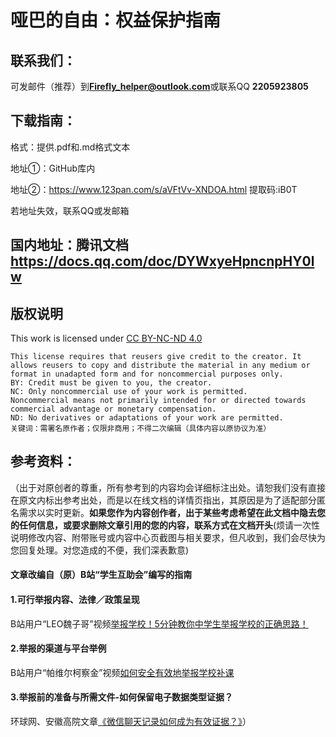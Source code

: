 # 哑巴的自由：权益保护指南

## 联系我们：

可发邮件（推荐）到**Firefly_helper@outlook.com**或联系QQ **2205923805** 

## 下载指南：

格式：提供.pdf和.md格式文本

地址①：GitHub库内

地址②：https://www.123pan.com/s/aVFtVv-XNDOA.html   提取码:iB0T

若地址失效，联系QQ或发邮箱

## 国内地址：腾讯文档 https://docs.qq.com/doc/DYWxyeHpncnpHY0lw

## 版权说明

This work is licensed under [CC BY-NC-ND 4.0 ](https://creativecommons.org/licenses/by-nc-nd/4.0/?ref=chooser-v1)

```
This license requires that reusers give credit to the creator. It allows reusers to copy and distribute the material in any medium or format in unadapted form and for noncommercial purposes only.
BY: Credit must be given to you, the creator.
NC: Only noncommercial use of your work is permitted.
Noncommercial means not primarily intended for or directed towards commercial advantage or monetary compensation.
ND: No derivatives or adaptations of your work are permitted.
关键词：需署名原作者；仅限非商用；不得二次编辑（具体内容以原协议为准）
```

## 参考资料：

（出于对原创者的尊重，所有参考到的内容均会详细标注出处。请恕我们没有直接在原文内标出参考出处，而是以在线文档的详情页指出，其原因是为了适配部分匿名需求以实时更新。**如果您作为内容创作者，出于某些考虑希望在此文档中隐去您的任何信息，或要求删除文章引用的您的内容，联系方式在文档开头**(烦请一次性说明修改内容、附带账号或内容中心页截图与相关要求，但凡收到，我们会尽快为您回复处理。对您造成的不便，我们深表歉意)



#### 文章改编自（原）B站“学生互助会”编写的指南

#### 1.可行举报内容、法律／政策呈现

B站用户“LEO魏子哥”视频[举报学校！5分钟教你中学生举报学校的正确思路！](https://www.bilibili.com/video/BV1PA411d7Ti)

#### 2.举报的渠道与平台举例

B站用户“帕维尔柯察金”视频[如何安全有效地举报学校补课](https://www.bilibili.com/video/BV1EZ42117fG)

#### 3.举报前的准备与所需文件-如何保留电子数据类型证据？

环球网、安徽高院文章[《微信聊天记录如何成为有效证据？》](https://baijiahao.baidu.com/s?id=1770386422807782436)）
